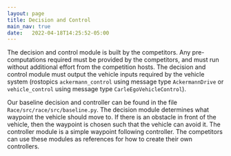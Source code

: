 ```yaml
---
layout: page
title: Decision and Control
main_nav: true
date:   2022-04-18T14:25:52-05:00
---
```

The decision and control module is built by the competitors. Any pre-computations required must be provided by the competitors, and must run without additional effort from the competition hosts. The decision and control module must output the vehicle inputs required by the vehicle system (rostopics `ackermann_control` using message type `AckermannDrive` or `vehicle_control` using message type `CarleEgoVehicleControl`).

Our baseline decision and controller can be found in the file `Race/src/race/src/baseline.py`.
The decision module determines what waypoint the vehicle should move to. If there is an obstacle in front of the vehicle, then the waypoint is chosen such that the vehicle can avoid it.
The controller module is a simple waypoint following controller. The competitors can use these modules as references for how to create their own controllers.
